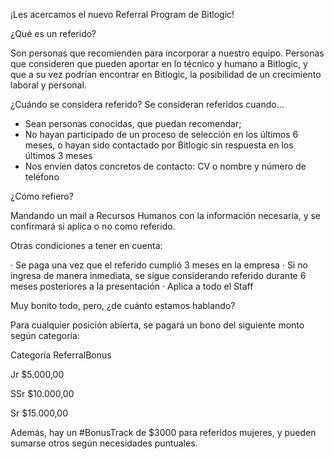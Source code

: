 ¡Les acercamos el nuevo Referral Program de Bitlogic!

¿Qué es un referido?

Son personas que recomienden para incorporar a nuestro equipo. Personas que consideren
que pueden aportar en lo técnico y humano a Bitlogic, y que a su vez podrían encontrar en
Bitlogic, la posibilidad de un crecimiento laboral y personal.

¿Cuándo se considera referido? Se consideran referidos cuando...

- Sean personas conocidas, que puedan recomendar;
- No hayan participado de un proceso de selección en los últimos 6 meses, o hayan sido
contactado por Bitlogic sin respuesta en los últimos 3 meses
- Nos envíen datos concretos de contacto: CV o nombre y número de teléfono

¿Cómo refiero?

Mandando un mail a Recursos Humanos con la información necesaria, y se confirmará si aplica
o no como referido.

Otras condiciones a tener en cuenta:

· Se paga una vez que el referido cumplió 3 meses en la empresa
· Si no ingresa de manera inmediata, se sigue considerando referido durante 6 meses
posteriores a la presentación
· Aplica a todo el Staff

Muy bonito todo, pero, ¿de cuánto estamos hablando?

Para cualquier posición abierta, se pagará un bono del siguiente monto según categoría:

Categoría ReferralBonus

Jr $5.000,00

SSr $10.000,00

Sr $15.000,00


Además, hay un #BonusTrack de $3000 para referidos mujeres, y pueden sumarse otros
según necesidades puntuales.
